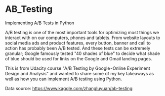 # AB_Testing
Implementing A/B Tests in Python

A/B testing is one of the most important tools for optimizing most things we interact with on our computers, phones and tablets. From website layouts to social media ads and product features, every button, banner and call to action has probably been A/B tested. And these tests can be extremely granular; Google famously tested "40 shades of blue" to decide what shade of blue should be used for links on the Google and Gmail landing pages.

This is from Udacity course "A/B Testing by Google - Online Experiment Design and Analysis" and wanted to share some of my key takeaways as well as how you can implement A/B testing using Python.

Data source: https://www.kaggle.com/zhangluyuan/ab-testing
